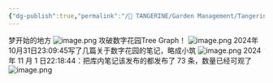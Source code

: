 ```yaml
---
{"dg-publish":true,"permalink":"/🍊 TANGERINE/Garden Management/Tangerine History/","noteIcon":"2","created":"2024-10-29T20:26:15.897+08:00","updated":"2024-11-06T17:14:22.751+08:00"}
---
```



梦开始的地方
![image.png](https://obsidian-1330151501.cos.ap-beijing.myqcloud.com/pic/202410261258760.png)
攻破数字花园Tree Graph！
![image.png](https://obsidian-1330151501.cos.ap-beijing.myqcloud.com/pic/202410281435231.png)
2024年10月31日23:09:45写了几篇关于数字花园的笔记，略成小筑
![image.png](https://obsidian-1330151501.cos.ap-beijing.myqcloud.com/pic/202410312309556.png)
2024 年 11 月 1 日22:18:44：把库内笔记该发布的都发布了 73 条，数量已经可观了
![image.png](https://obsidian-1330151501.cos.ap-beijing.myqcloud.com/pic/202411012218693.png)
